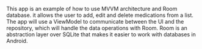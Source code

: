 This app is an example of how to use MVVM architecture and Room database. it allows the user to add, edit and delete medications from a list. The app will use a ViewModel to communicate between the UI and the repository, which will handle the data operations with Room. Room is an abstraction layer over SQLite that makes it easier to work with databases in Android.
